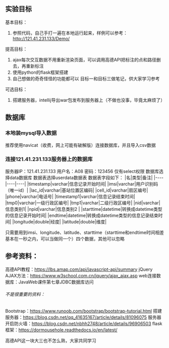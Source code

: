 ## 实验目标
基本目标：
1. 参照代码，自己手打一遍在本地运行起来，样例可以参考：http://121.41.231.133/Demo/

提高目标：
1. ajax每次交互数据不用重新渲染页面，可以调用高德API把标注的点和路径删去，再重新标注
2. 使用python的flask框架搭建
3. 自己想做的奇奇怪怪的功能都可以
目标一和目标三做笔记，供大家学习参考

可选目标：
1. 搭建服务器，intellij导出war包发布到服务器上（不做也没事，毕竟太麻烦了）

## 数据库
### 本地装mysql导入数据
推荐使用navicat（收费，网上可能有破解版）连接数据库，并且导入csv数据
### 连接121.41.231.133服务器上的数据库
服务器IP：121.41.231.133
用户名：A08
密码：123456
仅有select权限
数据库选择data数据库
数据表选择userdata数据表
数据表字段如下：
|名|类型|备注|
|----|----|----|
|timestamp|varchar|信息记录开始时间|
|imsi|varchar|用户识别码（唯一id）|
|lac_id|varchar|基站位置区编码|
|cell_id|varchar|扇区编号|
|phone|varchar|电话号|
|timestamp1|varchar|信息记录结束时间|
|tmp0|varchar|一级行政区编号|
|tmp1|varchar|二级行政区编号|
|nid|varchar|信息类别1|
|npid|varchar|信息类别2 |
|starttime|datetime|转换成datetime类型的信息记录开始时间|
|endtime|datetime|转换成datetime类型的信息记录结束时间|
|longitude|double|经度|
|latitude|double|维度|

只需要用到imsi、longitude、latitude、starttime（starttime和endtime时间相差基本在一秒之内，可以当做同一个）四个数据，其他可以忽略

## 参考资料：
高德API教程：https://lbs.amap.com/api/javascript-api/summary
jQuery AJAX方法：https://www.w3school.com.cn/jquery/ajax_ajax.asp
web连接数据库：JavaWeb课件第七章JDBC数据库访问
###### 不是很重要的资料：
Bootstrap：https://www.runoob.com/bootstrap/bootstrap-tutorial.html
搭建服务器：https://blog.csdn.net/qq_41635167/article/details/81096075
服务器开启防火墙：https://blog.csdn.net/nbhh2748/article/details/96906503
flask框架：https://dormousehole.readthedocs.io/en/latest/

高德API这一块大三也不怎么熟，大家共同学习